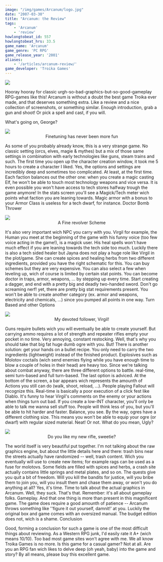 ```yaml
---
image: "/img/games/Arcanum/logo.jpg"
date: "2007-03-30"
title: "Arcanum: the Review"
tags:
    - 'Arcanum'
    - 'review'
howlongtobeat_id: 557
howlongtobeat_hrs: 33.5
game_name: 'Arcanum'
game_genre: 'PC RPG'
game_release_year: '2001'
aliases: 
    - '/articles/arcanum-review/'
game_developer: 'Troika Games'
---
```


<img src="/img/Guides/Arcanum.jpg"/>

Hooray hooray for classic urgh-so-bad-graphics-but-so-good-gameplay RPG-games like this! Arcanum is without a doubt the best game Troika ever made, and that deserves something extra. Like a review and a nice collection of screenshots, or something similar. Enough introduction, grab a gun and shoot! Or pick a spell and cast, if you will.

What's going on, George?

<img src="/img/games/Arcanum/screens/arc_stats.jpg"/>
<center>Finetuning has never been more fun</center>

As some of you probably already know, this is a very strange game. No classic setting (orcs, elves, magie & mythes) but a mix of those same settings in combination with early technologies like guns, steam trains and such. The first time you open up the character creation window, it took me 5 hours to create a character I liked. Yes, the options and settings are incredibly deep and sometimes too complicated. At least, at the first time. Each faction balances out the other one: when you create a magic casting Elf, he won't be able to touch most technology weapons and vice versa. It is even possible you won't have access to tech stores halfway trough the game anymore! In the stats screen you'll see a Magick/Tech meter wich points what faction you are leaning towards. Magic armor with a bonus to your Armor Class is useless for a tech dwarf, for instance.
Doctor Bomb Thrower

<img src="/img/games/Arcanum/screens/arc_schemes.jpg"/>
<center>A Fine revolver Scheme</center>

It's also very important wich NPC you carry with you. Virgil for example, the Human you meet at the beginning of the game with his funny voice (too few voice acting in the game!), is a magick user. His heal spells won't have much effect if you are leaning towards the tech side too much. Luckily there is also a tech sided healer but Jayna does not play a huge role like Virgil in the plot/game. She can create spices and healing herbs from two different ingredients, provided you have the right schematic for this. You can buy schemes but they are very expensive. You can also select a few when leveling up, wich of course is limited by certain stat points. You can become doctor in traps, armor, weapons, ... by stepping up every time. Start creating a dagger, and end with a pretty big and deadly two-handed sword. Don't go screaming nerf! yet, there are pretty big stat requirements present. You won't be able to create another category (ex. armor and weapons, electricity and chemicals, ...) since you pumped all points in one way.
Turn Based and other Options

<img src="/img/games/Arcanum/screens/arc_virgil.jpg"/>
<center>My devoted follower, Virgil!</center>

Guns require bullets wich you will eventually be able to create yourself. But carrying ammo requires a lot of strength and repeater rifles empty your pocket in no time. Very annoying, constant restocking. Well, that's why you should take that big fat huge dumb ogre with you. But! There is another solution: get your hands on a bullet recipe. You only need to carry the two ingredients (lightweight) instead of the finished product. Explosives such as Molotov coctails (wich send enemies flying while you have enough time to blow a couple of holes in their head) are heavy too. 
Since we're talking about combat anyway, there are three different options to battle. real-time, semi turn-based and full turn-based. The last option is adviced. At the bottom of the screen, a bar appears wich represents the amounth of Actions you still can do (walk, shoot, reload, ...). People playing Fallout will recognize this. Real-time is basically a poor execution of a click fest like Diablo. It's funny to hear Virgil's comments on the enemy or your actions when things turn out bad. If you create a low-INT character, you'll only be able to talk me wanna sell stuff too. People will think less of you, but you'll be able to hit harder and faster. Balance, you see. By the way, ogres have a different clothing size. This means you won't be able to equip your ogre (or dwarf) with regular sized material. Neat! Or not.
What do you mean, Ugly?

<img src="/img/games/Arcanum/screens/arc_rifle.jpg"/>
<center>Do you like my new rifle, sweetie?</center>

The world itself is very beautiful put together. I'm not talking about the raw graphics engine, but about the little details here and there: trash bins near the streets actually have randomized -- well, trash content. Wich you eventually will use to create new items; for example rags can be used as a fuse for molotovs. Some fields are filled with spices and herbs, a crash site actually contains little springs and metal plates, and so on. The quests give you quit a bit of freedom. Will you kill the bandits for justice, will you bribe them to join you, will you insult them and chase them away, or won't you do anything at all? 
Yes, it's time. Time to talk about the actual graphics in Arcanum. Well, they suck. That's that. Remember: it's all about gameplay folks. Gameplay. And that one thing is more than present in this magnificent game. The game does require a good amounth of patience -- Arcanum throws something like ''figure it out yourself, damnit!' at you. Luckily the original box and game comes with an oversized manual. The budget edition does not, wich is a shame.
Conclusion

Good, forming a conclusion for such a game is one of the most difficult things about reviewing. As a Western RPG junk, I'd easily rate it A+ (wich means 10/10). Too bad most game sites won't agree with me. We all know Troika Games is no more. Is this game for a casual gamer? Not at all. Are you an RPG fan wich likes to delve deep (oh yeah, baby) into the game and story? By all means, please buy this excellent game.
